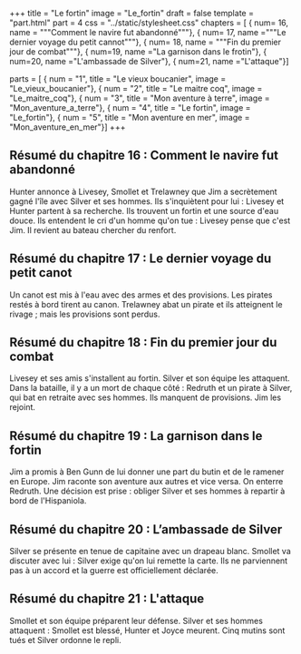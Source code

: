 +++
title = "Le fortin"
image = "Le_fortin"
draft = false
template = "part.html"
part = 4
css = "../static/stylesheet.css"
chapters = [
    { num= 16, name = """Comment le navire fut abandonné"""}, 
    { num= 17, name ="""Le dernier voyage du petit cannot"""}, 
    { num= 18, name = """Fin du premier jour de combat"""}, 
    { num=19, name ="La garnison dans le frotin"}, 
    { num=20, name ="L'ambassade de Silver"}, 
    { num=21, name ="L'attaque"}]

parts = [
    { num = "1", title = "Le vieux boucanier", image = "Le_vieux_boucanier"},
    { num = "2", title = "Le maitre coq", image = "Le_maitre_coq"},
    { num = "3", title = "Mon aventure à terre", image = "Mon_aventure_a_terre"},
    { num = "4", title = "Le fortin", image = "Le_fortin"},
    { num = "5", title = "Mon aventure en mer", image = "Mon_aventure_en_mer"}]
+++

## Résumé du chapitre 16 : Comment le navire fut abandonné
Hunter annonce à Livesey, Smollet et Trelawney que Jim a secrètement gagné l'île avec Silver et ses hommes. Ils s'inquiètent pour lui : Livesey et Hunter partent à sa recherche. Ils trouvent un fortin et une source d'eau douce. Ils entendent le cri d'un homme qu'on tue : Livesey pense que c'est Jim. Il revient au bateau chercher du renfort.

## Résumé du chapitre 17 : Le dernier voyage du petit canot
Un canot est mis à l'eau avec des armes et des provisions. Les pirates restés à bord tirent au canon. Trelawney abat un pirate et ils atteignent le rivage ; mais les provisions sont perdus.

## Résumé du chapitre 18 : Fin du premier jour du combat
Livesey et ses amis s'installent au fortin. Silver et son équipe les attaquent. Dans la bataille, il y a un mort de chaque côté : Redruth et un pirate à Silver, qui bat en retraite avec ses hommes. Ils manquent de provisions. Jim les rejoint.

## Résumé du chapitre 19 : La garnison dans le fortin
Jim a promis à Ben Gunn de lui donner une part du butin et de le ramener en Europe. Jim raconte son aventure aux autres et vice versa. On enterre Redruth. Une décision est prise : obliger Silver et ses hommes à repartir à bord de l'Hispaniola.

## Résumé du chapitre 20 : L’ambassade de Silver
Silver se présente en tenue de capitaine avec un drapeau blanc. Smollet va discuter avec lui : Silver exige qu'on lui remette la carte. Ils ne parviennent pas à un accord et la guerre est officiellement déclarée.

## Résumé du chapitre 21 : L'attaque
Smollet et son équipe préparent leur défense. Silver et ses hommes attaquent : Smollet est blessé, Hunter et Joyce meurent. Cinq mutins sont tués et Silver ordonne le repli.

